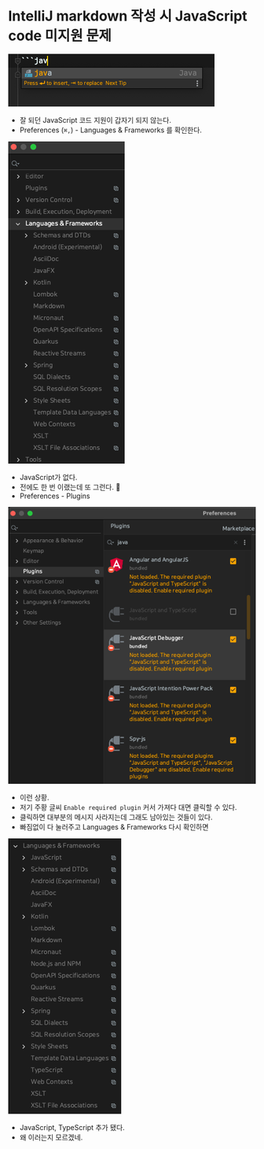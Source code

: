 # IntelliJ markdown 작성 시 JavaScript code 미지원 문제

![](.%5B20210305%5D_javascript_missing_from_intellij_images/5777589b.png)

- 잘 되던 JavaScript 코드 지원이 갑자기 되지 않는다.
- Preferences (`⌘,`) - Languages & Frameworks 를 확인한다.

![](.%5B20210305%5D_javascript_missing_from_intellij_images/26dd4d31.png)

- JavaScript가 없다.
- 전에도 한 번 이랬는데 또 그런다. 🤬
- Preferences - Plugins

![](.%5B20210305%5D_javascript_missing_from_intellij_images/21d66923.png)

- 이런 상황.
- 저기 주황 글씨 `Enable required plugin` 커서 가져다 대면 클릭할 수 있다.
- 클릭하면 대부분의 메시지 사라지는데 그래도 남아있는 것들이 있다.
- 빠짐없이 다 눌러주고 Languages & Frameworks 다시 확인하면

![](.%5B20210305%5D_javascript_missing_from_intellij_images/03adea35.png)

- JavaScript, TypeScript 추가 됐다.
- 왜 이러는지 모르겠네.
